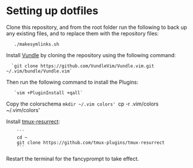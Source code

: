 Setting up dotfiles
=====

Clone this repository, and from the root folder run the following to back up any existing files, and to replace them with the repository files:

       ./makesymlinks.sh


Install [Vundle](https://github.com/VundleVim/Vundle.vim) by cloning the repository using the following command:

      `git clone https://github.com/VundleVim/Vundle.vim.git ~/.vim/bundle/Vundle.vim`

Then run the following command to install the Plugins:

       `vim +PluginInstall +qall`

Copy the colorschema
      `mkdir ~/.vim colors'
      `cp -r .vim/colors ~/.vim/colors'

Install [tmux-resurrect](https://github.com/tmux-plugins/tmux-resurrect):

        ```
        cd ~
        git clone https://github.com/tmux-plugins/tmux-resurrect 
        ```

Restart the terminal for the fancyprompt to take effect.
